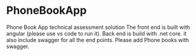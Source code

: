 # PhoneBookApp
Phone Book App technical assessment solution
The front end is built with angular (please use vs code to run it).
Back end is build with .net core. it also include swagger for all the end points. Please add Phone books with swagger.

